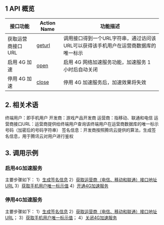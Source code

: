 ## 1 API 概览

| 接口功能 | Action Name | 功能描述 |
|---------|---------|---------|
| 获取运营商接口URL | [geturl](http://www.qcloud.com/doc/api/261/%E6%9F%A5%E8%AF%A2CMEM%E5%AE%9E%E4%BE%8B%E5%88%97%E8%A1%A8) |调用接口得到一个URL字符串，通过访问该URL可以获得该手机用户在运营商数据库的唯一标示|
| 启用 4G 加速 | [open](http://www.qcloud.com/doc/api/261/%E6%9F%A5%E8%AF%A2CMEM%E5%AE%9E%E4%BE%8B%E5%88%97%E8%A1%A8) |启用 4G 网络加速服务功能，加速服务 1 小时后自动关闭|
| 停用 4G 加速 | [close](http://www.qcloud.com/doc/api/261/%E6%B8%85%E7%A9%BACMEM%E5%AE%9E%E4%BE%8B) | 停用 4G 加速服务后，加速效果将失效| 


## 2. 相关术语
终端用户：即手机用户
开发商：游戏产品开发商
运营商：指移动、联通和电信
运营商接口URL：运营商提供给终端用户查询该终端用户在运营商数据库的唯一标示号码（加密后的号码字符串）
签名信息：开发商按照腾讯云提供的算法，生成签名信息，用于腾讯云对用户进行鉴权


## 3. 调用示例

### 启用4G加速服务
主要步骤如下：
1）[生成签名信息](/document/api/213/6976)
2）[获取运营商（电信、移动和联通）接口地址URL](/document/api/213/6976)
3）[获取手机用户唯一标示值](/document/api/213/6976)
4）[开通4G加速服务](/document/api/213/6976)


### 停用4G加速服务
主要步骤如下：
1）[生成签名信息](/document/api/213/6976)
2）[获取运营商（电信、移动和联通）接口地址URL](/document/api/213/6976)；
3）[获取手机用户唯一标示值](/document/api/213/6976)；
4）[关闭4G加速服务](/document/api/213/6976)


